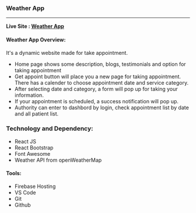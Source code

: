 ### Weather App
---
**Live Site : [Weather App](link)**


#### Weather App Overview:
It's a dynamic website made for take appointment.

* Home page shows some description, blogs, testimonials and option for taking appointment 
* Get appoint button will place you a new page for taking appointment. There has a calender to choose appointment date and service category.
* After selecting date and category, a form will pop up for taking your information.
* If your appointment is scheduled, a success notification will pop up.
* Authority can enter to dashbord by login, check appointment list by date and all patient list.


### Technology and Dependency:
* React JS
* React Bootstrap
* Font Awesome
* Weather API from openWeatherMap

#### Tools:
* Firebase Hosting
* VS Code
* Git
* Github